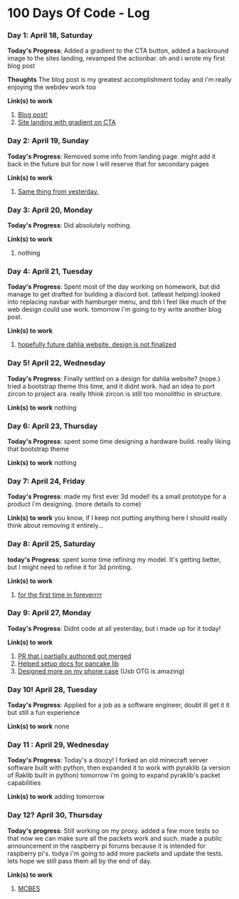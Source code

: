 # 100 Days Of Code - Log

### Day 1: April 18, Saturday

**Today's Progress**: Added a gradient to the CTA button, added a backround image to the sites landing, revamped the actionbar. oh and i wrote my first blog post

**Thoughts** The blog post is my greatest accomplishment today and i'm really enjoying the webdev work too

**Link(s) to work**
1. [Blog post!](https://dev.to/nobody5050/static-blogs-the-good-the-bad-and-the-ugly-39km)
2. [Site landing with gradient on CTA](https://codepen.io/nobody5050/pen/QWjNejq)

### Day 2: April 19, Sunday

**Today's Progress**: Removed some info from landing page. might add it back in the future but for now I will reserve that for secondary pages

**Link(s) to work**
1. [Same thing from yesterday.](https://codepen.io/nobody5050/pen/QWjNejq)

### Day 3: April 20, Monday

**Today's Progress**: Did absolutely nothing.

**Link(s) to work**
1. nothing

### Day 4: April 21, Tuesday

**Today's Progress**: Spent most of the day working on homework, but did manage to get drafted for building a discord bot. (atleast helping) looked into replacing navbar with hamburger menu, and tbh I feel like much of the web design could use work. tomorrow i'm going to try write another blog post.

**Link(s) to work**
1. [hopefully future dahlia website. design is not finalized](https://codepen.io/nobody5050/pen/QWjNejq)

### Day 5! April 22, Wednesday

**Today's Progress**: Finally settled on a design for dahlia website? (nope.) tried a bootstrap theme this time, and it didnt work. had an idea to port zircon to project ara. really Ithink zircon is still too monolithic in structure.

**Link(s) to work**
nothing

### Day 6: April 23, Thursday

**Today's Progress**: spent some time designing a hardware build. really liking that bootstrap theme

**Link(s) to work**
nothing

### Day 7: April 24, Friday

**Today's Progress**: made my first ever 3d model! its a small prototype for a product i'm designing. (more details to come)

**Link(s) to work**
you know, if I keep not putting anything here I should really think about removing it entirely...

### Day 8: April 25, Saturday

**today's Progress**: spent some time refining my model. It's getting better, but I might need to refine it for 3d printing.

**Link(s) to work**
1. [for the first time in foreverrrr](http://www.tinkercad.com/things/e2GKFCrpMWB)

### Day 9: April 27, Monday

**Today's Progress**: Didnt code at all yesterday, but i made up for it today!

**Link(s) to work**
1. [PR that i partially authored got merged](https://github.com/getkey/ble/commit/e25f2e9f88ea09f4a06667f4734a3cce94fb21f1)
2. [Helped setup docs for pancake lib](example.com/nolink)
3. [Designed more on my phone case](http://www.tinkercad.com/things/e2GKFCrpMWB) (Usb OTG is amazing)

### Day 10! April 28, Tuesday

**Today's Progress**: Applied for a job as a software engineer, doubt ill get it it but still a fun experience

**Link(s) to work**
none

### Day 11 : April 29, Wednesday

**Today's Progress**: Today's a doozy! I forked an old minecraft server software built with python, then expanded it to work with pyraklib (a version of Raklib built in python) tomorrow i'm going to expand pyraklib's packet capabilities

**Link(s) to work** 
adding tomorrow

### Day 12? April 30, Thursday

**Today's progress**: Still working on my proxy. added a few more tests so that now we can make sure all the packets work and such. made a public announcement in the raspberry pi forums because it is intended for raspberry pi's. todya i'm going to add more packets and update the tests. lets hope we still pass them all by the end of day.

**Link(s) to work**
1. [MCBES](https://github.com/nobody5050/MCBES)
